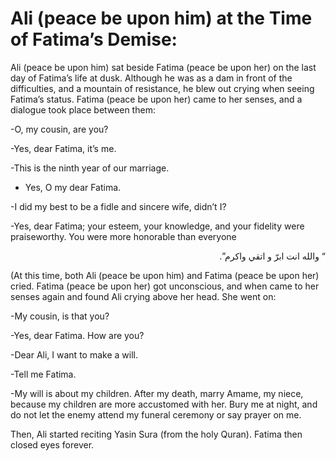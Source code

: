 Ali (peace be upon him) at the Time of Fatima’s Demise:
=======================================================

Ali (peace be upon him) sat beside Fatima (peace be upon her) on the
last day of Fatima’s life at dusk. Although he was as a dam in front of
the difficulties, and a mountain of resistance, he blew out crying when
seeing Fatima’s status. Fatima (peace be upon her) came to her senses,
and a dialogue took place between them:

-O, my cousin, are you?

-Yes, dear Fatima, it’s me.

-This is the ninth year of our marriage.

- Yes, O my dear Fatima.

-I did my best to be a fidle and sincere wife, didn’t I?

-Yes, dear Fatima; your esteem, your knowledge, and your fidelity were
praiseworthy. You were more honorable than everyone

<p dir="rtl">
“ والله انت ابرّ و اتقي واكرم”.
</p>

(At this time, both Ali (peace be upon him) and Fatima (peace be upon
her) cried. Fatima (peace be upon her) got unconscious, and when came to
her senses again and found Ali crying above her head. She went on:

-My cousin, is that you?

-Yes, dear Fatima. How are you?

-Dear Ali, I want to make a will.

-Tell me Fatima.

-My will is about my children. After my death, marry Amame, my niece,
because my children are more accustomed with her. Bury me at night, and
do not let the enemy attend my funeral ceremony or say prayer on me.

Then, Ali started reciting Yasin Sura (from the holy Quran). Fatima then
closed eyes forever.


